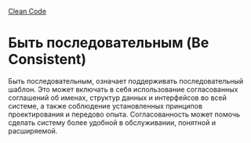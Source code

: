 [Clean Code](/docs/)

# Быть последовательным (Be Consistent)

Быть последовательным, означает поддерживать последовательный шаблон.
Это может включать в себя использование согласованных соглашений об именах,
структур данных и интерфейсов во всей системе,
а также соблюдение установленных принципов проектирования
и передово опыта.
Согласованность может помочь сделать систему более удобной в обслуживании, 
понятной и расширяемой.